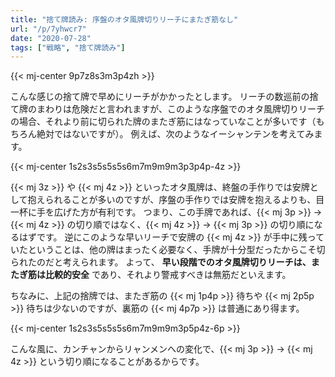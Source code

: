 ```yaml
---
title: "捨て牌読み: 序盤のオタ風牌切りリーチにまたぎ筋なし"
url: "/p/7yhwcr7"
date: "2020-07-28"
tags: ["戦略", "捨て牌読み"]
---
```


{{< mj-center 9p7z8s3m3p4zh >}}

こんな感じの捨て牌で早めにリーチがかかったとします。
リーチの数巡前の捨て牌のまわりは危険だと言われますが、このような序盤でのオタ風牌切りリーチの場合、それより前に切られた牌のまたぎ筋にはなっていなことが多いです（もちろん絶対ではないですが）。
例えば、次のようなイーシャンテンを考えてみます。

{{< mj-center 1s2s3s5s5s5s6m7m9m9m3p3p4p-4z >}}

{{< mj 3z >}} や {{< mj 4z >}} といったオタ風牌は、終盤の手作りでは安牌として抱えられることが多いのですが、序盤の手作りでは安牌を抱えるよりも、目一杯に手を広げた方が有利です。
つまり、この手牌であれば、{{< mj 3p >}} → {{< mj 4z >}} の切り順ではなく、{{< mj 4z >}} → {{< mj 3p >}} の切り順になるはずです。
逆にこのような早いリーチで安牌の {{< mj 4z >}} が手中に残っていたということは、他の牌はまったく必要なく、手牌が十分型だったからこそ切られたのだと考えられます。
よって、 __早い段階でのオタ風牌切りリーチは、またぎ筋は比較的安全__ であり、それより警戒すべきは無筋だといえます。

ちなみに、上記の捨牌では、またぎ筋の {{< mj 1p4p >}} 待ちや {{< mj 2p5p >}} 待ちは少ないのですが、裏筋の {{< mj 4p7p >}} は普通にあり得ます。

{{< mj-center 1s2s3s5s5s5s6m7m9m9m3p5p4z-6p >}}

こんな風に、カンチャンからリャンメンへの変化で、{{< mj 3p >}} → {{< mj 4z >}} という切り順になることがあるからです。

